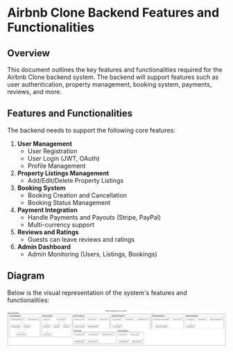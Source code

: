 
# Airbnb Clone Backend Features and Functionalities

## Overview
This document outlines the key features and functionalities required for the Airbnb Clone backend system. The backend will support features such as user authentication, property management, booking system, payments, reviews, and more.

## Features and Functionalities
The backend needs to support the following core features:

1. **User Management**
   - User Registration
   - User Login (JWT, OAuth)
   - Profile Management
2. **Property Listings Management**
   - Add/Edit/Delete Property Listings
3. **Booking System**
   - Booking Creation and Cancellation
   - Booking Status Management
4. **Payment Integration**
   - Handle Payments and Payouts (Stripe, PayPal)
   - Multi-currency support
5. **Reviews and Ratings**
   - Guests can leave reviews and ratings
6. **Admin Dashboard**
   - Admin Monitoring (Users, Listings, Bookings)

## Diagram
Below is the visual representation of the system's features and functionalities:

![Feature Diagram](features-and-functionalities/airbnb-backend-features.png)
